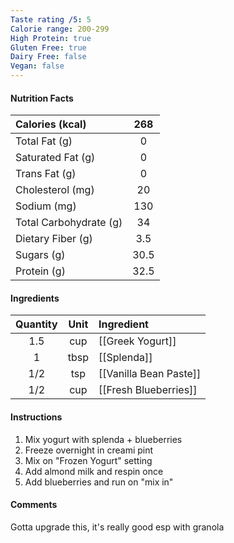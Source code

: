```yaml
---
Taste rating /5: 5
Calorie range: 200-299
High Protein: true
Gluten Free: true
Dairy Free: false
Vegan: false
---
```

#### Nutrition Facts
| Calories (kcal) | 268 |
| :-- | :--: |
| Total Fat (g) | 0 |
| Saturated Fat (g) | 0 |
| Trans Fat (g) | 0 |
| Cholesterol (mg) | 20 |
| Sodium (mg) | 130 |
| Total Carbohydrate (g) | 34 |
| Dietary Fiber (g) | 3.5 |
| Sugars (g) | 30.5 |
| Protein (g) | 32.5 |
#### Ingredients
| Quantity | Unit | Ingredient |
| :--: | :--: | :--- |
| 1.5 | cup | [[Greek Yogurt]] |
| 1 | tbsp | [[Splenda]] |
| 1/2 | tsp | [[Vanilla Bean Paste]] |
| 1/2 | cup | [[Fresh Blueberries]] |
#### Instructions

1. Mix yogurt with splenda + blueberries
2. Freeze overnight in creami pint
3. Mix on "Frozen Yogurt" setting
4. Add almond milk and respin once
5. Add blueberries and run on "mix in"

#### Comments

Gotta upgrade this, it's really good esp with granola